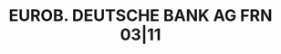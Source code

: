 ---
layout: asset
title: EUROB. DEUTSCHE BANK AG FRN 03|11                           
isin: XS0248294059
---